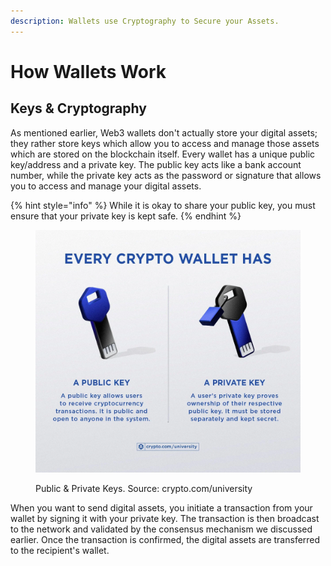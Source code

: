 ```yaml
---
description: Wallets use Cryptography to Secure your Assets.
---
```


# How Wallets Work

## Keys & Cryptography

As mentioned earlier, Web3 wallets don't actually store your digital assets; they rather store keys which allow you to access and manage those assets which are stored on the blockchain itself. Every wallet has a unique public key/address and a private key. The public key acts like a bank account number, while the private key acts as the password or signature that allows you to access and manage your digital assets.

{% hint style="info" %}
While it is okay to share your public key, you must ensure that your private key is kept safe.
{% endhint %}

<figure><img src="../.gitbook/assets/image (1).png" alt=""><figcaption><p>Public &#x26; Private Keys. Source: crypto.com/university</p></figcaption></figure>

When you want to send digital assets, you initiate a transaction from your wallet by signing it with your private key. The transaction is then broadcast to the network and validated by the consensus mechanism we discussed earlier. Once the transaction is confirmed, the digital assets are transferred to the recipient's wallet.
